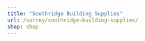```yaml
---
title: "Southridge Building Supplies"
url: /surrey/southridge-building-supplies/
shop: shop
---
```

